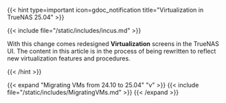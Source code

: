 &NewLine;

{{< hint type=important icon=gdoc_notification title="Virtualization in TrueNAS 25.04" >}}

{{< include file="/static/includes/incus.md" >}}

With this change comes redesigned **Virtualization** screens in the TrueNAS UI.
The content in this article is in the process of being rewritten to reflect new virtualization features and procedures.

{{< /hint >}}

{{< expand "Migrating VMs from 24.10 to 25.04" "v" >}}
{{< include file="/static/includes/MigratingVMs.md" >}}
{{< /expand >}}